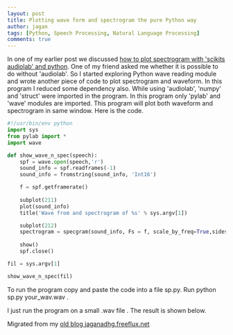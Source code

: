 ```yaml
---
layout: post
title: Plotting wave form and spectrogram the pure Python way
author: jagan
tags: [Python, Speech Processing, Natural Language Processing]
comments: true
---
```

In one of my earlier post we discussed [how to plot spectrogram with 'scikits audiolab' and python](http://jaganadhg.github.io/spectrogram/). One of my friend asked me whether it is possible to do without 'audiolab'. So I started exploring Python wave reading module and wrote another piece of code to plot spectrogram and waveform. In this program I reduced some dependency also. While using 'audiolab',  'numpy' and 'struct' were imported in the program. In this program only 'pylab' and 'wave' modules are imported. This program will plot both waveform and spectrogram in same window. 
Here is the code.

```python
#!/usr/bin/env python
import sys
from pylab import *
import wave

def show_wave_n_spec(speech):
    spf = wave.open(speech,'r')
    sound_info = spf.readframes(-1)
    sound_info = fromstring(sound_info, 'Int16')

    f = spf.getframerate()
    
    subplot(211)
    plot(sound_info)
    title('Wave from and spectrogram of %s' % sys.argv[1])

    subplot(212)
    spectrogram = specgram(sound_info, Fs = f, scale_by_freq=True,sides='default')
    
    show()
    spf.close()

fil = sys.argv[1]

show_wave_n_spec(fil)
```

To run the program copy and paste the code into a file sp.py. Run python sp.py your_wav.wav .

I just run the program on a small .wav file . The result is shown below.




Migrated from my [old blog jaganadhg.freeflux.net](https://web.archive.org/web/20160323193721/http://jaganadhg.freeflux.net/blog)
